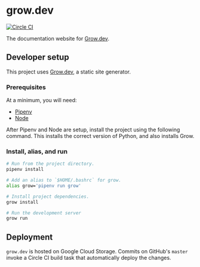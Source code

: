 grow.dev
===========
[![Circle CI](https://circleci.com/gh/grow/grow.io.png?style=shield)](https://circleci.com/gh/grow/grow.io)

The documentation website for [Grow.dev](https://github.com/grow/grow).

## Developer setup

This project uses [Grow.dev](https://grow.dev), a static site generator.

### Prerequisites

At a minimum, you will need:

- [Pipenv](https://pipenv.pypa.io/en/latest/install/#installing-pipenv)
- [Node](https://github.com/nvm-sh/nvm#installing-and-updating)

After Pipenv and Node are setup, install the project using the following
command. This installs the correct version of Python, and also installs Grow.

### Install, alias, and run

```bash
# Run from the project directory.
pipenv install

# Add an alias to `$HOME/.bashrc` for grow.
alias grow='pipenv run grow'

# Install project dependencies.
grow install

# Run the development server
grow run
```

## Deployment

`grow.dev` is hosted on Google Cloud Storage. Commits on GitHub's `master`
invoke a Circle CI build task that automatically deploy the changes.